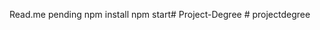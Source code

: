 Read.me pending
npm install
npm start#   P r o j e c t - D e g r e e  
 #   p r o j e c t d e g r e e  
 